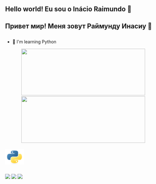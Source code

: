   ## Hello world! Eu sou o Inácio Raimundo 👋
  ## Привет мир! Меня зовут Раймунду Инасиу 👋
  ##
  - 🌱 I'm learning Python

<div align="center">
  <a href="https://github.com/inacio000">
  <img height="150em" width="400" src="https://github-readme-stats.vercel.app/api?username=inacio000&show_icons=true&theme=dark&include_all_commits=true&count_private=true"/>
  <img height="150em" width="400" src="https://github-readme-stats.vercel.app/api/top-langs/?username=inacio000&layout=compact&langs_count=7&theme=dark"/>
</div>
  
  <div style="display: inline_block"><br>
  <img align="center" alt="IMR-Python" height="50" width="60" src="https://raw.githubusercontent.com/devicons/devicon/master/icons/python/python-original.svg">
</div>
  
  ##
  
<div>
  <a href="https://www.linkedin.com/in/inácio-raimundo-06b100209" target="_blank"><img src="https://img.shields.io/badge/-LinkedIn-%230077B5?style=for-the-badge&logo=linkedin&logoColor=white" target="_blank"></a>
  <a href = "mailto:inacioraimundo998@gmail.com"><img src="https://img.shields.io/badge/-Gmail-%23333?style=for-the-badge&logo=gmail&logoColor=white" target="_blank"></a> 
  <a href="https://www.youtube.com/channel/UCgQZ7Uyyk0eYPTMruxYLOKw/videos" target="_blank"><img src="https://img.shields.io/badge/YouTube-FF0000?style=for-the-badge&logo=youtube&logoColor=white" target="_blank"></a>
</div>
